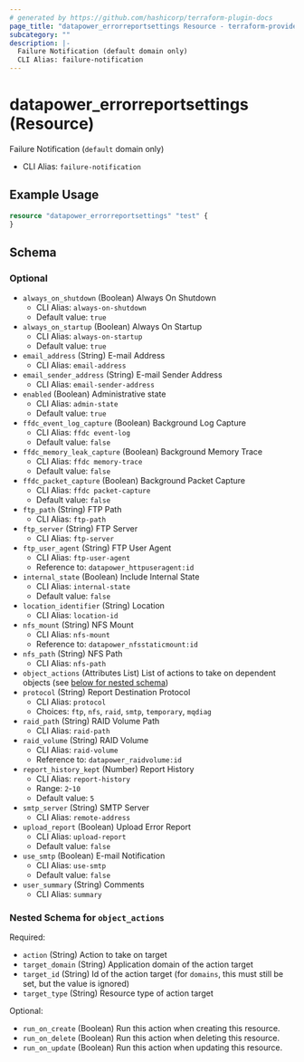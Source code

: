 ```yaml
---
# generated by https://github.com/hashicorp/terraform-plugin-docs
page_title: "datapower_errorreportsettings Resource - terraform-provider-datapower"
subcategory: ""
description: |-
  Failure Notification (default domain only)
  CLI Alias: failure-notification
---
```


# datapower_errorreportsettings (Resource)

Failure Notification (`default` domain only)
  - CLI Alias: `failure-notification`

## Example Usage

```terraform
resource "datapower_errorreportsettings" "test" {
}
```

<!-- schema generated by tfplugindocs -->
## Schema

### Optional

- `always_on_shutdown` (Boolean) Always On Shutdown
  - CLI Alias: `always-on-shutdown`
  - Default value: `true`
- `always_on_startup` (Boolean) Always On Startup
  - CLI Alias: `always-on-startup`
  - Default value: `true`
- `email_address` (String) E-mail Address
  - CLI Alias: `email-address`
- `email_sender_address` (String) E-mail Sender Address
  - CLI Alias: `email-sender-address`
- `enabled` (Boolean) Administrative state
  - CLI Alias: `admin-state`
  - Default value: `true`
- `ffdc_event_log_capture` (Boolean) Background Log Capture
  - CLI Alias: `ffdc event-log`
  - Default value: `false`
- `ffdc_memory_leak_capture` (Boolean) Background Memory Trace
  - CLI Alias: `ffdc memory-trace`
  - Default value: `false`
- `ffdc_packet_capture` (Boolean) Background Packet Capture
  - CLI Alias: `ffdc packet-capture`
  - Default value: `false`
- `ftp_path` (String) FTP Path
  - CLI Alias: `ftp-path`
- `ftp_server` (String) FTP Server
  - CLI Alias: `ftp-server`
- `ftp_user_agent` (String) FTP User Agent
  - CLI Alias: `ftp-user-agent`
  - Reference to: `datapower_httpuseragent:id`
- `internal_state` (Boolean) Include Internal State
  - CLI Alias: `internal-state`
  - Default value: `false`
- `location_identifier` (String) Location
  - CLI Alias: `location-id`
- `nfs_mount` (String) NFS Mount
  - CLI Alias: `nfs-mount`
  - Reference to: `datapower_nfsstaticmount:id`
- `nfs_path` (String) NFS Path
  - CLI Alias: `nfs-path`
- `object_actions` (Attributes List) List of actions to take on dependent objects (see [below for nested schema](#nestedatt--object_actions))
- `protocol` (String) Report Destination Protocol
  - CLI Alias: `protocol`
  - Choices: `ftp`, `nfs`, `raid`, `smtp`, `temporary`, `mqdiag`
- `raid_path` (String) RAID Volume Path
  - CLI Alias: `raid-path`
- `raid_volume` (String) RAID Volume
  - CLI Alias: `raid-volume`
  - Reference to: `datapower_raidvolume:id`
- `report_history_kept` (Number) Report History
  - CLI Alias: `report-history`
  - Range: `2`-`10`
  - Default value: `5`
- `smtp_server` (String) SMTP Server
  - CLI Alias: `remote-address`
- `upload_report` (Boolean) Upload Error Report
  - CLI Alias: `upload-report`
  - Default value: `false`
- `use_smtp` (Boolean) E-mail Notification
  - CLI Alias: `use-smtp`
  - Default value: `false`
- `user_summary` (String) Comments
  - CLI Alias: `summary`

<a id="nestedatt--object_actions"></a>
### Nested Schema for `object_actions`

Required:

- `action` (String) Action to take on target
- `target_domain` (String) Application domain of the action target
- `target_id` (String) Id of the action target (for `domains`, this must still be set, but the value is ignored)
- `target_type` (String) Resource type of action target

Optional:

- `run_on_create` (Boolean) Run this action when creating this resource.
- `run_on_delete` (Boolean) Run this action when deleting this resource.
- `run_on_update` (Boolean) Run this action when updating this resource.
